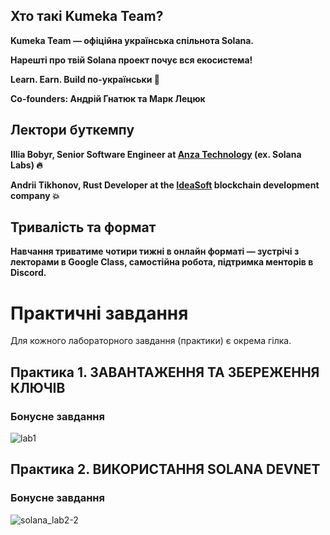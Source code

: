 ## **Хто такі Kumeka Team?**

**Kumeka Team — офіційна українська спільнота Solana.**

**Нарешті про твій Solana проект почує вся екосистема!**

**Learn. Earn. Build по-українськи 🦾**

**Co-founders: Андрій Гнатюк та Марк Лецюк**

## Лектори буткемпу

**Illia Bobyr, Senior Software Engineer at [Anza Technology](https://x.com/anza_xyz) (ex. Solana Labs) 🔥**

**Andrii Tikhonov, Rust Developer at the [IdeaSoft](https://x.com/io_ideasoft) blockchain development company 💥**

## **Тривалість та формат**

**Навчання триватиме чотири тижні в онлайн форматі — зустрічі з лекторами в Google Class, самостійна робота, підтримка менторів в Discord.**

# **Практичні завдання**
Для кожного лабораторного завдання (практики) є окрема гілка.

## **Практика 1. ЗАВАНТАЖЕННЯ ТА ЗБЕРЕЖЕННЯ КЛЮЧІВ**
### Бонусне завдання
![lab1](https://github.com/user-attachments/assets/e34e52aa-563b-4fd4-b7a2-ce43541d30fd)

## **Практика 2. ВИКОРИСТАННЯ SOLANA DEVNET**
### Бонусне завдання
![solana_lab2-2](https://github.com/user-attachments/assets/32e8e0c9-2aa8-4cc6-ba11-451f86fea80c)

